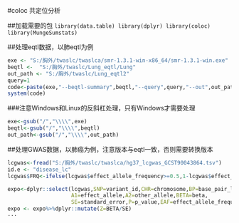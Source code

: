 #coloc 共定位分析

##加载需要的包
`library(data.table)
library(dplyr)
library(coloc)
library(MungeSumstats)`

##处理eqtl数据，以肺eqtl为例
``` R
exe <- "S:/胸外/twaslc/twaslca/smr-1.3.1-win-x86_64/smr-1.3.1-win.exe"
beqtl <-  "S:/胸外/twaslc/Lung_eqtl/Lung"
out_path <- "S:/胸外/twaslc/Lung_eqtl2"
query=1
code<-paste(exe,"--beqtl-summary",beqtl,"--query",query,"--out",out_path)
system(code)
```

###注意Windows和Linux的反斜杠处理，只有Windows才需要处理
``` R
exe<-gsub("/","\\\\",exe)
beqtl<-gsub("/","\\\\",beqtl)
out_path<-gsub("/","\\\\",out_path)
```


##处理GWAS数据，以肺癌为例，注意版本与eqtl一致，否则需要转换版本

```R
lcgwas<-fread("S:/胸外/twaslc/twaslca/hg37_lcgwas_GCST90043864.tsv")
id.e <- "disease_lc"
lcgwas$FRQ<-ifelse(lcgwas$effect_allele_frequency>=0.5,1-lcgwas$effect_allele_frequency,lcgwas$effect_allele_frequency)

expo<-dplyr::select(lcgwas,SNP=variant_id,CHR=chromosome,BP=base_pair_location,
                    A1=effect_allele,A2=other_allele,BETA=beta,
                    SE=standard_error,P=p_value,EAF=effect_allele_frequency,FRQ,N)
expo <- expo%>%dplyr::mutate(Z=BETA/SE)
···


